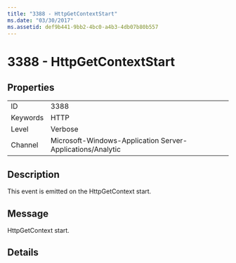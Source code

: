 ```yaml
---
title: "3388 - HttpGetContextStart"
ms.date: "03/30/2017"
ms.assetid: def9b441-9bb2-4bc0-a4b3-4db07b80b557
---
```

# 3388 - HttpGetContextStart
## Properties  
  
|||  
|-|-|  
|ID|3388|  
|Keywords|HTTP|  
|Level|Verbose|  
|Channel|Microsoft-Windows-Application Server-Applications/Analytic|  
  
## Description  
 This event is emitted on the HttpGetContext start.  
  
## Message  
 HttpGetContext start.  
  
## Details
